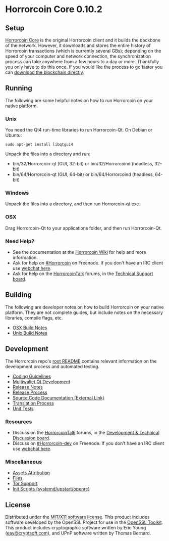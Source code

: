 Horrorcoin Core 0.10.2
=====================

Setup
---------------------
[Horrorcoin Core](http://Horrorcoin.org/en/download) is the original Horrorcoin client and it builds the backbone of the network. However, it downloads and stores the entire history of Horrorcoin transactions (which is currently several GBs); depending on the speed of your computer and network connection, the synchronization process can take anywhere from a few hours to a day or more. Thankfully you only have to do this once. If you would like the process to go faster you can [download the blockchain directly](bootstrap.md).

Running
---------------------
The following are some helpful notes on how to run Horrorcoin on your native platform. 

### Unix

You need the Qt4 run-time libraries to run Horrorcoin-Qt. On Debian or Ubuntu:

	sudo apt-get install libqtgui4

Unpack the files into a directory and run:

- bin/32/Horrorcoin-qt (GUI, 32-bit) or bin/32/Horrorcoind (headless, 32-bit)
- bin/64/Horrorcoin-qt (GUI, 64-bit) or bin/64/Horrorcoind (headless, 64-bit)



### Windows

Unpack the files into a directory, and then run Horrorcoin-qt.exe.

### OSX

Drag Horrorcoin-Qt to your applications folder, and then run Horrorcoin-Qt.

### Need Help?

* See the documentation at the [Horrorcoin Wiki](https://en.Horrorcoin.it/wiki/Main_Page)
for help and more information.
* Ask for help on [#Horrorcoin](http://webchat.freenode.net?channels=Horrorcoin) on Freenode. If you don't have an IRC client use [webchat here](http://webchat.freenode.net?channels=Horrorcoin).
* Ask for help on the [HorrorcoinTalk](https://Horrorcointalk.org/) forums, in the [Technical Support board](https://Horrorcointalk.org/index.php?board=4.0).

Building
---------------------
The following are developer notes on how to build Horrorcoin on your native platform. They are not complete guides, but include notes on the necessary libraries, compile flags, etc.

- [OSX Build Notes](build-osx.md)
- [Unix Build Notes](build-unix.md)

Development
---------------------
The Horrorcoin repo's [root README](https://github.com/Horrorcoin/Horrorcoin/blob/master/README.md) contains relevant information on the development process and automated testing.

- [Coding Guidelines](coding.md)
- [Multiwallet Qt Development](multiwallet-qt.md)
- [Release Notes](release-notes.md)
- [Release Process](release-process.md)
- [Source Code Documentation (External Link)](https://dev.visucore.com/Horrorcoin/doxygen/)
- [Translation Process](translation_process.md)
- [Unit Tests](unit-tests.md)

### Resources
* Discuss on the [HorrorcoinTalk](https://Horrorcointalk.org/) forums, in the [Development & Technical Discussion board](https://Horrorcointalk.org/index.php?board=6.0).
* Discuss on [#Horrorcoin-dev](http://webchat.freenode.net/?channels=Horrorcoin) on Freenode. If you don't have an IRC client use [webchat here](http://webchat.freenode.net/?channels=Horrorcoin-dev).

### Miscellaneous
- [Assets Attribution](assets-attribution.md)
- [Files](files.md)
- [Tor Support](tor.md)
- [Init Scripts (systemd/upstart/openrc)](init.md)

License
---------------------
Distributed under the [MIT/X11 software license](http://www.opensource.org/licenses/mit-license.php).
This product includes software developed by the OpenSSL Project for use in the [OpenSSL Toolkit](https://www.openssl.org/). This product includes
cryptographic software written by Eric Young ([eay@cryptsoft.com](mailto:eay@cryptsoft.com)), and UPnP software written by Thomas Bernard.
